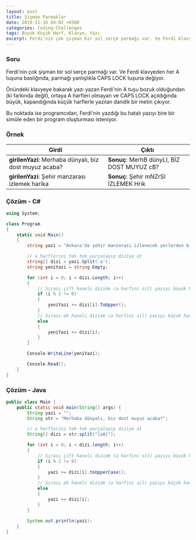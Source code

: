 ```yaml
---
layout: post
title: Şişman Parmaklar
date: 2019-11-16 04:02 +0300
categories: Coding-Challenges
tags: Büyük Küçük Harf, Klavye, Yazı
excerpt: Ferdi'nin çok şişman bir sol serçe parmağı var. Ve Ferdi klavyeden her A tuşuna baslığında, parmağı yanlışlıkla CAPS LOCK tuşuna değiyor...
---
```

### Soru
Ferdi'nin çok şişman bir sol serçe parmağı var. Ve Ferdi klavyeden her A tuşuna baslığında, parmağı yanlışlıkla CAPS LOCK tuşuna değiyor.

Önündeki klavyeye bakarak yazı yazan Ferdi'nin A tuşu bozuk olduğundan (ki farkında değil), ortaya A harfleri olmayan ve CAPS LOCK açıldığında büyük, kapandığında küçük harflerle yazılan dandik bir metin çıkıyor.

Bu noktada ise programcıdan, Ferdi'nin yazdığı bu hatalı yazıyı bire bir simüle eden bir program oluşturması isteniyor.

### Örnek

| Girdi                                                   | Çıktı                                        |
|---------------------------------------------------------|----------------------------------------------|
| **girilenYazi**: Merhaba dünyalı, biz dost muyuz acaba? | **Sonuç**:  MerhB dünyLI, BİZ DOST MUYUZ cB? |
| **girilenYazi**: Şehir manzarası izlemek harika         | **Sonuç**:  Şehir mNZrSI İZLEMEK Hrik        |

### Çözüm - C#
```csharp
using System;

class Program
{
    static void Main()
    {
        string yazi = "Ankara'da şehir manzarası izlenecek yerlerden bir tanesi de Ankara Kalesidir.";

        // a harflerini tek tek parçalayıp diziye at
        string[] dizi = yazi.Split('a');
        string yeniYazi = string.Empty;

        for (int i = 0; i < dizi.Length; i++)
        {
            // Sırası çift haneli dizide (a harfini sil) yazıyı büyük harfli yap
            if (i % 2 != 0)
            {
                yeniYazi += dizi[i].ToUpper();
            }
            // Sırası ek haneli dizide (a harfini sil) yazıyı küçük harfli yap
            else
            {
                yeniYazi += dizi[i];
            }
        }

        Console.WriteLine(yeniYazi);

        Console.Read();
    }
}
```

### Çözüm - Java
```java
public class Main {
    public static void main(String[] args) {
        String yazi = "";
        String str = "Merhaba dünyalı, biz dost muyuz acaba?";

        // a harflerini tek tek parçalayıp diziye at
        String[] dizi = str.split("[aA]");

        for (int i = 0; i < dizi.length; i++) 
        {
            // Sırası çift haneli dizide (a harfini sil) yazıyı büyük harfli yap
            if (i % 2 != 0) 
            {
                yazi += dizi[i].toUpperCase();
            } 
            // Sırası ek haneli dizide (a harfini sil) yazıyı küçük harfli yap
            else 
            {
                yazi += dizi[i];
            }
        }
        
        System.out.println(yazi);
    }
}

```